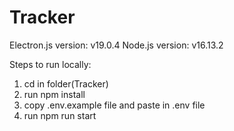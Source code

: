 # Tracker

Electron.js version: v19.0.4
Node.js version: v16.13.2

Steps to run locally:
  1. cd in folder(Tracker)
  2. run npm install
  3. copy .env.example file and paste in .env file
  4. run npm run start